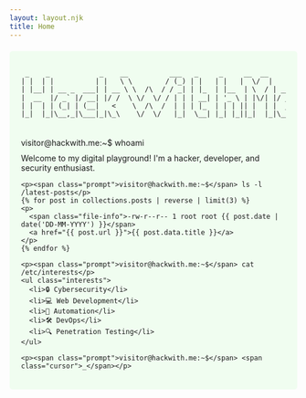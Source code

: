 ```yaml
---
layout: layout.njk
title: Home
---
```


<div class="terminal-welcome">
  <pre class="ascii-art">
 _    _            _    __          ___   _     _     __  __      
| |  | |          | |   \ \        / (_) | |   | |   |  \/  |     
| |__| | __ _  ___| | __ \ \  /\  / / _| | |_  | |__  | \  / | ___ 
|  __  |/ _` |/ __| |/ /  \ \/  \/ / | | | __| | '_ \ | |\/| |/ _ \
| |  | | (_| | (__|   <    \  /\  /  | | | |_  | | | || |  | |  __/
|_|  |_|\__,_|\___|_|\_\    \/  \/   |_|  \__| |_| |_||_|  |_|\___|
  </pre>

  <div class="terminal-session">
    <p><span class="prompt">visitor@hackwith.me:~$</span> whoami</p>
    <p>Welcome to my digital playground! I'm a hacker, developer, and security enthusiast.</p>
    
    <p><span class="prompt">visitor@hackwith.me:~$</span> ls -l /latest-posts</p>
    {% for post in collections.posts | reverse | limit(3) %}
    <p>
      <span class="file-info">-rw-r--r-- 1 root root {{ post.date | date('DD-MM-YYYY') }}</span>
      <a href="{{ post.url }}">{{ post.data.title }}</a>
    </p>
    {% endfor %}
    
    <p><span class="prompt">visitor@hackwith.me:~$</span> cat /etc/interests</p>
    <ul class="interests">
      <li>🔒 Cybersecurity</li>
      <li>💻 Web Development</li>
      <li>🤖 Automation</li>
      <li>🛠️ DevOps</li>
      <li>🔍 Penetration Testing</li>
    </ul>

    <p><span class="prompt">visitor@hackwith.me:~$</span> <span class="cursor">_</span></p>
  </div>
</div>

<style>
.terminal-welcome {
  background: rgba(0, 255, 0, 0.05);
  padding: 20px;
  border-radius: 5px;
  margin: 20px 0;
}

.ascii-art {
  color: var(--text-color);
  font-size: 12px;
  line-height: 1.2;
  margin-bottom: 20px;
  overflow-x: auto;
}

.terminal-session p {
  margin: 10px 0;
}

.file-info {
  color: rgba(0, 255, 0, 0.7);
  margin-right: 10px;
  font-size: 0.9em;
}

.interests {
  list-style: none;
  padding-left: 20px;
  margin: 10px 0;
}

.interests li {
  margin: 5px 0;
  color: var(--text-color);
}
</style>
